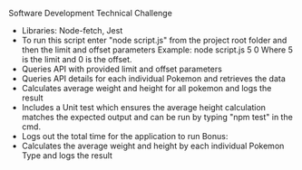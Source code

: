 Software Development Technical Challenge

- Libraries: Node-fetch, Jest
- To run this script enter "node script.js" from the project root folder and then the limit and offset parameters
  Example: node script.js 5 0
  Where 5 is the limit and 0 is the offset.
- Queries API with provided limit and offset parameters
- Queries API details for each individual Pokemon and retrieves the data
- Calculates average weight and height for all pokemon and logs the result
- Includes a Unit test which ensures the average height calculation matches the expected output and can be run by typing "npm test" in the cmd.
- Logs out the total time for the application to run
  Bonus:
- Calculates the average weight and height by each individual Pokemon Type and logs the result
